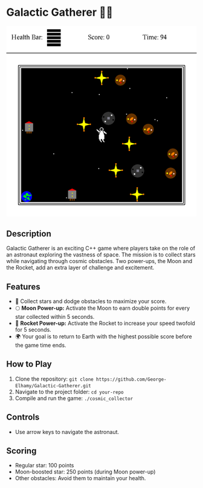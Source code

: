# Galactic Gatherer 🚀✨

![Game Screenshot](galactic.png)

## Description

Galactic Gatherer is an exciting C++ game where players take on the role of an astronaut exploring the vastness of space. The mission is to collect stars while navigating through cosmic obstacles. Two power-ups, the Moon and the Rocket, add an extra layer of challenge and excitement.

## Features

- 🌟 Collect stars and dodge obstacles to maximize your score.
- 🌕 **Moon Power-up:** Activate the Moon to earn double points for every star collected within 5 seconds.
- 🚀 **Rocket Power-up:** Activate the Rocket to increase your speed twofold for 5 seconds.
- 🌍 Your goal is to return to Earth with the highest possible score before the game time ends.

## How to Play

1. Clone the repository: `git clone https://github.com/George-Elhamy/Galactic-Gatherer.git`
2. Navigate to the project folder: `cd your-repo`
3. Compile and run the game: `./cosmic_collector`

## Controls

- Use arrow keys to navigate the astronaut.

## Scoring

- Regular star: 100 points
- Moon-boosted star: 250 points (during Moon power-up)
- Other obstacles: Avoid them to maintain your health.


